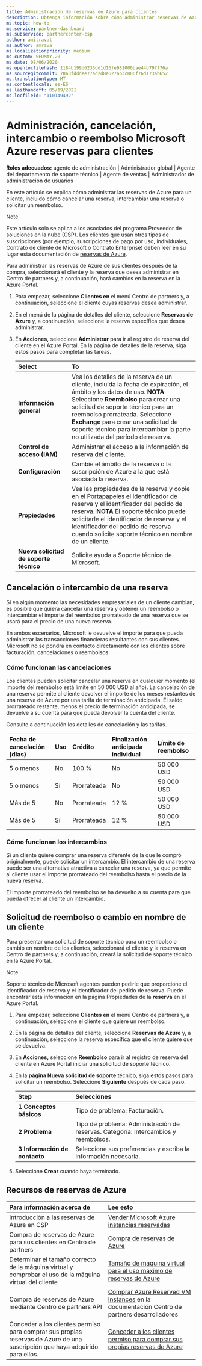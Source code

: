 ```yaml
---
title: Administración de reservas de Azure para clientes
description: Obtenga información sobre cómo administrar reservas de Azure para un cliente, incluido cómo cancelar una reserva, intercambiar una reserva o solicitar un reembolso.
ms.topic: how-to
ms.service: partner-dashboard
ms.subservice: partnercenter-csp
author: amitravat
ms.author: amrava
ms.localizationpriority: medium
ms.custom: SEOMAY.20
ms.date: 08/06/2020
ms.openlocfilehash: 1184b199d6235dd1d16fe981000bae44b797f76a
ms.sourcegitcommit: 7063fdddee77ad2d8e627ab3c806f76d173ab652
ms.translationtype: MT
ms.contentlocale: es-ES
ms.lasthandoff: 05/19/2021
ms.locfileid: "110149492"
---
```

# <a name="manage-cancel-exchange-or-refund-microsoft-azure-reservations-for-customers"></a>Administración, cancelación, intercambio o reembolso Microsoft Azure reservas para clientes

**Roles adecuados:** agente de administración | Administrador global | Agente del departamento de soporte técnico | Agente de ventas | Administrador de administración de usuarios

En este artículo se explica cómo administrar las reservas de Azure para un cliente, incluido cómo cancelar una reserva, intercambiar una reserva o solicitar un reembolso.

> [!NOTE]
> Este artículo solo se aplica a los asociados del programa Proveedor de soluciones en la nube (CSP). Los clientes que usan otros tipos de suscripciones (por ejemplo, suscripciones de pago por uso, individuales, Contrato de cliente de Microsoft o Contrato Enterprise) deben leer en su lugar esta documentación de [reservas de Azure](/azure/cost-management-billing/reservations).

Para administrar las reservas de Azure de sus clientes después de la compra, seleccionará el cliente y la reserva que desea administrar en Centro de partners y, a continuación, hará cambios en la reserva en la Azure Portal.

1. Para empezar, seleccione **Clientes en** el menú Centro de partners y, a continuación, seleccione el cliente cuyas reservas desea administrar. 

2. En el menú de la página de detalles del cliente, seleccione **Reservas de Azure** y, a continuación, seleccione la reserva específica que desea administrar.  

3. En **Acciones,** seleccione **Administrar** para ir al registro de reserva del cliente en el Azure Portal. En la página de detalles de la reserva, siga estos pasos para completar las tareas.  

    | **Select**   | **To**    |
    |:-----------------------------|:-----------------|
    | **Información general**   | Vea los detalles de la reserva de un cliente, incluida la fecha de expiración, el ámbito y los datos de uso. **NOTA** Seleccione **Reembolso** para crear una solicitud de soporte técnico para un reembolso prorrateada. Seleccione **Exchange** para crear una solicitud de soporte técnico para intercambiar la parte no utilizada del período de reserva.  
    | **Control de acceso (IAM)**   | Administrar el acceso a la información de reserva del cliente.|
    | **Configuración**   | Cambie el ámbito de la reserva o la suscripción de Azure a la que está asociada la reserva.    |
    | **Propiedades**   | Vea las propiedades de la reserva y copie en el Portapapeles el identificador de reserva y el identificador del pedido de reserva. **NOTA** El soporte técnico puede solicitarle el identificador de reserva y el identificador del pedido de reserva cuando solicite soporte técnico en nombre de un cliente.    |
    | **Nueva solicitud de soporte técnico**    | Solicite ayuda a Soporte técnico de Microsoft.   |
 
## <a name="cancel-or-exchange-a-reservation"></a>Cancelación o intercambio de una reserva

Si en algún momento las necesidades empresariales de un cliente cambian, es posible que quiera cancelar una reserva y obtener un reembolso o intercambiar el importe del reembolso prorrateado de una reserva que se usará para el precio de una nueva reserva.

En ambos escenarios, Microsoft le devuelve el importe para que pueda administrar las transacciones financieras resultantes con sus clientes. Microsoft no se pondrá en contacto directamente con los clientes sobre facturación, cancelaciones o reembolsos.

### <a name="how-cancellations-work"></a>Cómo funcionan las cancelaciones

Los clientes pueden solicitar cancelar una reserva en cualquier momento (el importe del reembolso está límite en 50 000 USD al año). La cancelación de una reserva permite al cliente devolver el importe de los meses restantes de una reserva de Azure por una tarifa de terminación anticipada. El saldo prorrateado restante, menos el precio de terminación anticipada, se devuelve a su cuenta para que pueda devolver la cuenta del cliente. 

Consulte a continuación los detalles de cancelación y las tarifas.


|**Fecha de cancelación**<br> (días)   |**Uso**    |**Crédito**  |**Finalización anticipada**<br> individual    |**Límite de reembolso** | 
|:----------------------------------|:------------|:-----------|:--------------------------------|:--------------|
|5 o menos                         | No          | 100 %       | No                              | 50 000 USD   |
|5 o menos                         | Sí         | Prorrateada  | No                              | 50 000 USD   |
|Más de 5                        | No          | Prorrateada  | 12 %                             | 50 000 USD   |
|Más de 5                        | Sí         | Prorrateada  | 12 %                             | 50 000 USD   |

### <a name="how-exchanges-work"></a>Cómo funcionan los intercambios 

Si un cliente quiere comprar una reserva diferente de la que le compró originalmente, puede solicitar un intercambio. El intercambio de una reserva puede ser una alternativa atractiva a cancelar una reserva, ya que permite al cliente usar el importe prorrateado del reembolso hasta el precio de la nueva reserva. 

El importe prorrateado del reembolso se ha devuelto a su cuenta para que pueda ofrecer al cliente un intercambio.

## <a name="request-a-refund-or-exchange-on-behalf-of-a-customer"></a>Solicitud de reembolso o cambio en nombre de un cliente

Para presentar una solicitud de soporte técnico para un reembolso o cambio en nombre de los clientes, seleccionará el cliente y la reserva en Centro de partners y, a continuación, creará la solicitud de soporte técnico en la Azure Portal. 

>[!NOTE]
>Soporte técnico de Microsoft agentes pueden pedirle que proporcione el identificador de reserva y el identificador del pedido de reserva. Puede encontrar esta información en la página Propiedades de la **reserva** en el Azure Portal.

1. Para empezar, seleccione **Clientes en** el menú Centro de partners y, a continuación, seleccione el cliente que quiere un reembolso. 

2. En la página de detalles del cliente, seleccione **Reservas de Azure** y, a continuación, seleccione la reserva específica que el cliente quiere que se devuelva.  

3. En **Acciones,** seleccione **Reembolso** para ir al registro de reserva del cliente en Azure Portal iniciar una solicitud de soporte técnico.  

4. En la **página Nueva solicitud de soporte** técnico, siga estos pasos para solicitar un reembolso. Seleccione **Siguiente** después de cada paso. 

   |**Step**                    |**Selecciones**    |
   |:---------------------------|:-----------------|
   |**1 Conceptos básicos**                |Tipo de problema: Facturación.  |
   |**2 Problema**               |Tipo de problema: Administración de reservas. Categoría: Intercambios y reembolsos. |
   |**3 Información de contacto**   |Seleccione sus preferencias y escriba la información necesaria. 

5. Seleccione **Crear** cuando haya terminado.

## <a name="azure-reservations-resources"></a>Recursos de reservas de Azure

|**Para información acerca de**   |**Lee esto**    |
|:-----------------------------|:-----------------|
|Introducción a las reservas de Azure en CSP  | [Vender Microsoft Azure instancias reservadas](azure-reservations.md) |
|Compra de reservas de Azure para sus clientes en Centro de partners   | [Compra de reservas de Azure](azure-reservations-buying.md) |
|Determinar el tamaño correcto de la máquina virtual y comprobar el uso de la máquina virtual del cliente   | [Tamaño de máquina virtual para el uso máximo de reservas de Azure](azure-usage.md)   |
|Compra de reservas de Azure mediante Centro de partners API | [Comprar Azure Reserved VM Instances](/partner-center/develop/purchase-azure-reservations) en la documentación Centro de partners desarrolladores   |
|Conceder a los clientes permiso para comprar sus propias reservas de Azure de una suscripción que haya adquirido para ellos. | [Conceder a los clientes permiso para comprar sus propias reservas de Azure](give-customers-permission.md)   |